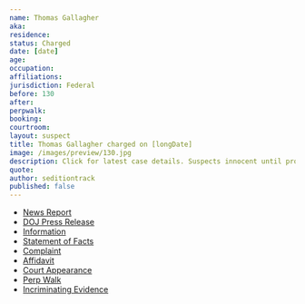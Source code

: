 ```yaml
---
name: Thomas Gallagher
aka:
residence: 
status: Charged
date: [date]
age: 
occupation:
affiliations:
jurisdiction: Federal
before: 130
after:
perpwalk:
booking: 
courtroom:
layout: suspect
title: Thomas Gallagher charged on [longDate]
image: /images/preview/130.jpg
description: Click for latest case details. Suspects innocent until proven guilty.
quote:
author: seditiontrack
published: false
---
```


- [News Report]()
- [DOJ Press Release]()
- [Information]()
- [Statement of Facts]()
- [Complaint]()
- [Affidavit]()
- [Court Appearance]()
- [Perp Walk]()
- [Incriminating Evidence]()
